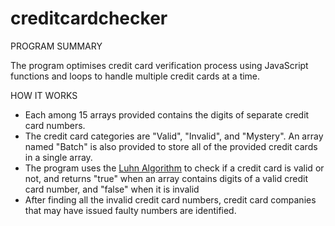# creditcardchecker
PROGRAM SUMMARY
 <p>The program optimises credit card verification process using JavaScript functions and loops to handle multiple credit cards at a time.</p>

HOW IT WORKS
<ul>
  <li>Each among 15 arrays provided contains the digits of separate credit card numbers. </li>
  <li>The credit card categories are "Valid", "Invalid", and "Mystery". An array named "Batch" is also provided to store all of the provided credit cards in a single array.</li>
  <li>The program uses the <a href="https://en.wikipedia.org/wiki/Luhn_algorithm#Description" target="_new">Luhn Algorithm</a> to check if a credit card is valid or not, and returns "true" when an array contains digits of a valid credit card number, and "false" when it is invalid</li>
  <li>After finding all the invalid credit card numbers, credit card companies that may have issued faulty numbers are identified.</li>
</ul>
